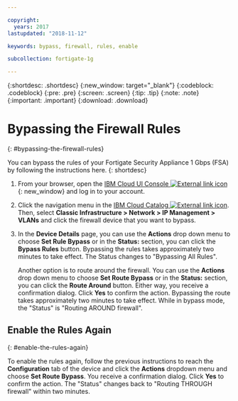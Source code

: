 ```yaml
---

copyright:
  years: 2017
lastupdated: "2018-11-12"

keywords: bypass, firewall, rules, enable

subcollection: fortigate-1g

---
```


{:shortdesc: .shortdesc}
{:new_window: target="_blank"}
{:codeblock: .codeblock}
{:pre: .pre}
{:screen: .screen}
{:tip: .tip}
{:note: .note}
{:important: .important}
{:download: .download}

# Bypassing the Firewall Rules
{: #bypassing-the-firewall-rules}

You can bypass the rules of your Fortigate Security Appliance 1 Gbps (FSA) by following the instructions here.
{: shortdesc}

1. From your browser, open the [IBM Cloud UI Console ![External link icon](../../icons/launch-glyph.svg "External link icon")](https://cloud.ibm.com/classic/security/firewalls/multivlan/provision){: new_window} and log in to your account.
2. Click the navigation menu in the [IBM Cloud Catalog ![External link icon](../../icons/launch-glyph.svg "External link icon")](https://cloud.ibm.com). Then, select **Classic Infrastructure > Network > IP Management > VLANs** and click the firewall device that you want to bypass.
3. In the **Device Details** page, you can use the **Actions** drop down menu to choose **Set Rule Bypass** or in the **Status:** section, you can click the **Bypass Rules** button. Bypassing the rules takes approximately two minutes to take effect. The Status changes to "Bypassing All Rules".

	Another option is to route around the firewall. You can use the **Actions** drop down menu to choose **Set Route Bypass** or in the **Status:** section, you can click the **Route Around** button. Either way, you receive a confirmation dialog. Click **Yes** to confirm the action. Bypassing the route takes approximately two minutes to take effect. While in bypass mode, the "Status" is "Routing AROUND firewall".

## Enable the Rules Again
{: #enable-the-rules-again}

To enable the rules again, follow the previous instructions to reach the **Configuration** tab of the device and click the **Actions** dropdown menu and choose **Set Route Bypass**. You receive a confirmation dialog. Click **Yes** to confirm the action. The "Status" changes back to "Routing THROUGH firewall" within two minutes.
